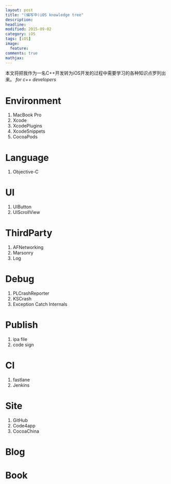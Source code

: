 ```yaml
---
layout: post
title: "(编写中)iOS knowledge tree"
description:
headline:
modified: 2015-09-02
category: iOS
tags: [iOS]
image:
  feature:
comments: true
mathjax:
---
```


本文将把我作为一名C++开发转为iOS开发的过程中需要学习的各种知识点罗列出来。
*for c++ developers*

# Environment

1. MacBook Pro
1. Xcode
1. XcodePlugins
1. XcodeSnippets
1. CocoaPods

# Language

1. Objective-C

# UI

1. UIButton
1. UIScrollView

# ThirdParty

1. AFNetworking
1. Marsonry
1. Log

# Debug

1. PLCrashReporter
1. KSCrash
1. Exception Catch Internals

# Publish

1. ipa file
1. code sign

# CI

1. fastlane
1. Jenkins


# Site
1. GitHub
1. Code4app
1. CocoaChina

# Blog

# Book
